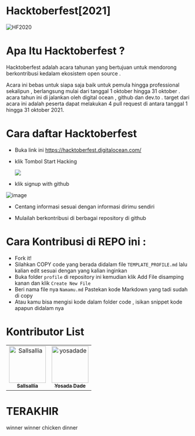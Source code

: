 # Hacktoberfest[2021]

<img alt="HF2020" src="https://hacktoberfest.digitalocean.com/_nuxt/img/logo-hacktoberfest-full.f42e3b1.svg">

# Apa Itu Hacktoberfest ?

Hacktoberfest adalah acara tahunan yang bertujuan untuk mendorong
berkontribusi kedalam ekosistem open source .

Acara ini bebas untuk siapa saja baik untuk pemula hingga professional sekalipun , berlangsung mulai dari tanggal
1 oktober hingga 31 oktober . acara tahun ini di jalankan oleh digital ocean , github dan dev.to . target dari acara ini adalah peserta dapat melakukan 4 pull request di antara tanggal 1 hingga 31 oktober 2021.

# Cara daftar Hacktoberfest

- Buka link ini https://hacktoberfest.digitalocean.com/
- klik Tombol Start Hacking

  <a href="https://hacktoberfest.digitalocean.com/register">
  <img src="https://user-images.githubusercontent.com/31664438/135388900-c636109d-b597-492e-9430-04f22e4e98e6.png">
  </a>
  
- klik signup with github

![image](https://user-images.githubusercontent.com/31664438/135388934-a11297cc-cdf4-42ed-8546-dbd66294f34d.png)

- Centang informasi sesuai dengan informasi dirimu sendiri

- Mulailah berkontribusi di berbagai repository di github

# Cara Kontribusi di REPO ini :
- Fork it!
- Silahkan COPY code yang berada didalam file `TEMPLATE_PROFILE.md` lalu kalian edit sesuai dengan yang kalian inginkan
- Buka folder `profile` di repository ini
  kemudian klik Add File disamping kanan dan klik `Create New File`
- Beri nama file nya `Namamu.md` Pastekan kode Markdown yang tadi sudah di copy
- Atau kamu bisa mengisi kode dalam folder code , isikan snippet kode apapun didalam nya


# Kontributor List
<table>
<tr>
    <td align="center">
        <a href="https://github.com/Sallsallia">
            <img src="https://encrypted-tbn0.gstatic.com/images?q=tbn:ANd9GcSNcWZssTxDf8eaG9h38isUcNL7XnLEtBFgaA&usqp=CAU" width="100;" alt="Sallsallia"/>
            <br />
            <sub><b>Sallsallia</b></sub>
        </a>
    </td>
    <td align="center">
        <a href="https://github.com/yosadade">
            <img src="https://avatars.githubusercontent.com/u/50354520?v=4" width="100;" alt="yosadade"/>
            <br />
            <sub><b>Yosada Dade</b></sub>
        </a>
    </td>
 </tr>
</table>

# TERAKHIR
winner winner chicken dinner

